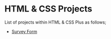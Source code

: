 # HTML & CSS Projects

List of projects within HTML & CSS Plus as follows;

- [Survey Form](./001-survey-form/README.md)

